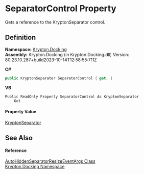 # SeparatorControl Property


Gets a reference to the KryptonSeparator control.



## Definition
**Namespace:** <a href="98399376-cf41-9454-4b4d-4fab2ca20bc7.md">Krypton.Docking</a>  
**Assembly:** Krypton.Docking (in Krypton.Docking.dll) Version: 80.23.10.287+build2023-10-14T12:58:55:711Z

**C#**
``` C#
public KryptonSeparator SeparatorControl { get; }
```
**VB**
``` VB
Public ReadOnly Property SeparatorControl As KryptonSeparator
	Get
```



#### Property Value
<a href="993e33a0-5b08-b97e-54c6-9331cc90a932.md">KryptonSeparator</a>

## See Also


#### Reference
<a href="fe515f8c-f22e-577e-d168-fc2677174a7f.md">AutoHiddenSeparatorResizeEventArgs Class</a>  
<a href="98399376-cf41-9454-4b4d-4fab2ca20bc7.md">Krypton.Docking Namespace</a>  
